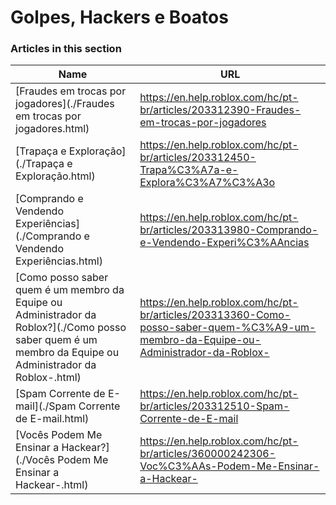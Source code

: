 # Golpes, Hackers e Boatos  
### Articles in this section
Name|URL
-|-
[Fraudes em trocas por jogadores](./Fraudes em trocas por jogadores.html) |https://en.help.roblox.com/hc/pt-br/articles/203312390-Fraudes-em-trocas-por-jogadores
[Trapaça e Exploração](./Trapaça e Exploração.html) |https://en.help.roblox.com/hc/pt-br/articles/203312450-Trapa%C3%A7a-e-Explora%C3%A7%C3%A3o
[Comprando e Vendendo Experiências](./Comprando e Vendendo Experiências.html) |https://en.help.roblox.com/hc/pt-br/articles/203313980-Comprando-e-Vendendo-Experi%C3%AAncias
[Como posso saber quem é um membro da Equipe ou Administrador da Roblox?](./Como posso saber quem é um membro da Equipe ou Administrador da Roblox-.html) |https://en.help.roblox.com/hc/pt-br/articles/203313360-Como-posso-saber-quem-%C3%A9-um-membro-da-Equipe-ou-Administrador-da-Roblox-
[Spam Corrente de E-mail](./Spam Corrente de E-mail.html) |https://en.help.roblox.com/hc/pt-br/articles/203312510-Spam-Corrente-de-E-mail
[Vocês Podem Me Ensinar a Hackear?](./Vocês Podem Me Ensinar a Hackear-.html) |https://en.help.roblox.com/hc/pt-br/articles/360000242306-Voc%C3%AAs-Podem-Me-Ensinar-a-Hackear-